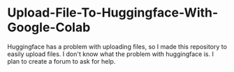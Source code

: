# Upload-File-To-Huggingface-With-Google-Colab
Huggingface has a problem with uploading files, so I made this repository to easily upload files. I don't know what the problem with huggingface is. I plan to create a forum to ask for help.
